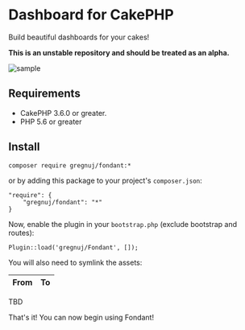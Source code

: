 # Dashboard for CakePHP

Build beautiful dashboards for your cakes!

__This is an unstable repository and should be treated as an alpha.__

![sample](http://cdn.makeagif.com/media/9-30-2014/543VkC.gif)

## Requirements

* CakePHP 3.6.0 or greater.
* PHP 5.6 or greater

## Install

```
composer require gregnuj/fondant:*
```

or by adding this package to your project's `composer.json`:

```
"require": {
	"gregnuj/fondant": "*"
}
```

Now, enable the plugin in your `bootstrap.php` (exclude bootstrap and routes):

```
Plugin::load('gregnuj/Fondant', []);
```

You will also need to symlink the assets:

|From                                                    |To                             |
|--------------------------------------------------------|-------------------------------|
TBD

That's it! You can now begin using Fondant!
